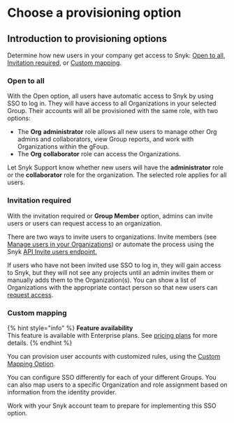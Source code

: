 # Choose a provisioning option

## Introduction to provisioning options

Determine how new users in your company get access to Snyk: [Open to all](choose-a-provisioning-option.md#open-to-all), [Invitation required](choose-a-provisioning-option.md#invitation-required), or [Custom mapping](choose-a-provisioning-option.md#custom-mapping).

### Open to all

With the Open option, all users have automatic access to Snyk by using SSO to log in. They will have access to all Organizations in your selected Group. Their accounts will all be provisioned with the same role, with two options:

* The **Org** **administrator** role allows all new users to manage other Org admins and collaborators, view Group reports, and work with Organizations within the gFoup.
* The **Org** **collaborator** role can access the Organizations.

Let Snyk Support know whether new users will have the **administrator** role or the **collaborator** role for the organization. The selected role applies for all users.

### Invitation required

With the invitation required or **Group Member** option, admins can invite users or users can request access to an organization.

There are two ways to invite users to organizations. Invite members (see [Manage users in your Organizations](../../snyk-admin/manage-users-and-permissions/manage-users-in-your-organizations.md)) or automate the process using the Snyk [API Invite users endpoint.](https://snyk.docs.apiary.io/#reference/organizations/user-invitation-to-organization/invite-users)

If users who have not been invited use SSO to log in, they will gain access to Snyk, but they will not see any projects until an admin invites them or manually adds them to the Organization(s). You can show a list of Organizations with the appropriate contact person so that new users can [request access](https://docs.snyk.io/user-and-group-management/managing-users-and-permissions/organization-access-requests).

### Custom mapping

{% hint style="info" %}
**Feature availability**\
This feature is available with Enterprise plans. See [pricing plans](https://snyk.io/plans/) for more details.
{% endhint %}

You can provision user accounts with customized rules, using the [Custom Mapping Option](custom-mapping-option/).

You can configure SSO differently for each of your different Groups. You can also map users to a specific Organization and role assignment based on information from the identity provider.

Work with your Snyk account team to prepare for implementing this SSO option.
